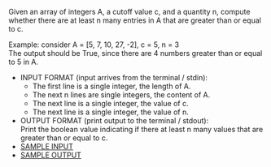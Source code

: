 Given an array of integers A, a cutoff value c, and a quantity n, compute whether there are at least n many entries in A that are greater than or equal to c.<br>

Example: consider A = [5, 7, 10, 27, -2], c = 5, n = 3<br>
The output should be True, since there are 4 numbers greater than or equal to 5 in A.

<ul>
<li>INPUT FORMAT (input arrives from the terminal / stdin):<br>
  <ul>
    <li> The first line is a single integer, the length of A.
    <li> The next n lines are single integers, the content of A.
    <li> The next line is a single integer, the value of c.
    <li> The next line is a single integer, the value of n.
  </ul>
<li>OUTPUT FORMAT (print output to the terminal / stdout):<br>
Print the boolean value indicating if there at least n many values that are greater than or equal to c.
<li><a href='input.txt'>SAMPLE INPUT</a>
<li><a href='output.txt'>SAMPLE OUTPUT</a>
</ul>
